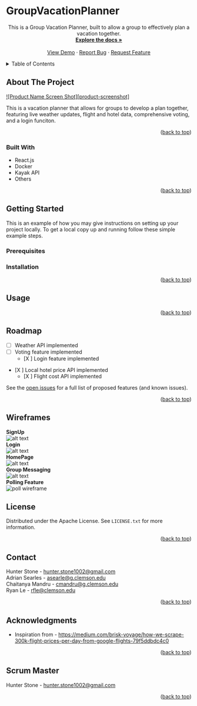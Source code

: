 # GroupVacationPlanner


  <p align="center">
    This is a Group Vacation Planner, built to allow a group to effectively plan a vacation together.
    <br />
    <a href="https://github.com/PlusUltra404/GroupVacationPlanner"><strong>Explore the docs »</strong></a>
    <br />
    <br />
    <a href="https://github.com/PlusUltra404/GroupVacationPlanner">View Demo</a>
    ·
    <a href="https://github.com/PlusUltra404/GroupVacationPlanner/issues">Report Bug</a>
    ·
    <a href="https://github.com/PlusUltra404/GroupVacationPlanner/issues">Request Feature</a>
  </p>
</div>



<!-- TABLE OF CONTENTS -->
<details>
  <summary>Table of Contents</summary>
  <ol>
    <li>
      <a href="#about-the-project">About The Project</a>
      <ul>
        <li><a href="#built-with">Built With</a></li>
      </ul>
    </li>
    <li>
      <a href="#getting-started">Getting Started</a>
      <ul>
        <li><a href="#prerequisites">Prerequisites</a></li>
        <li><a href="#installation">Installation</a></li>
      </ul>
    </li>
    <li><a href="#roadmap">Roadmap</a></li>
    <li><a href="#license">License</a></li>
    <li><a href="#contact">Contact</a></li>
    <li><a href="#acknowledgments">Acknowledgments</a></li>
    <li><a href="#scrum-master">Scrum Master</a></li>
  </ol>
</details>



<!-- ABOUT THE PROJECT -->
## About The Project

[![Product Name Screen Shot][product-screenshot]](https://example.com)

This is a vacation planner that allows for groups to develop a plan together, featuring live weather updates, flight and hotel data, comprehensive voting, and a login funciton. 

<p align="right">(<a href="#top">back to top</a>)</p>



### Built With

* React.js
* Docker
* Kayak API
* Others

<p align="right">(<a href="#top">back to top</a>)</p>



<!-- GETTING STARTED -->
## Getting Started

This is an example of how you may give instructions on setting up your project locally.
To get a local copy up and running follow these simple example steps.

### Prerequisites


### Installation


<p align="right">(<a href="#top">back to top</a>)</p>



<!-- USAGE EXAMPLES -->
## Usage


<p align="right">(<a href="#top">back to top</a>)</p>



<!-- ROADMAP -->
## Roadmap

- [ ] Weather API implemented
- [ ] Voting feature implemented
    - [X ] Login feature implemented
- [X ] Local hotel price API implemented
    - [X ] Flight cost API implemented

See the [open issues](https://github.com/PlusUltra404/GroupVacationPlanner/issues) for a full list of proposed features (and known issues).

<p align="right">(<a href="#top">back to top</a>)</p>

<!-- WIREFRAMES -->
## Wireframes
**SignUp**
<br />
![alt text](https://github.com/PlusUltra404/GroupVacationPlanner/blob/main/Wireframes/signup.png?raw=true)
<br />
**Login**
<br />
![alt text](https://github.com/PlusUltra404/GroupVacationPlanner/blob/main/Wireframes/login.png?raw=true)
<br />
**HomePage**
<br />
![alt text](https://github.com/PlusUltra404/GroupVacationPlanner/blob/main/Wireframes/HomePage.png?raw=true)
<br />
**Group Messaging**
<br />
![alt text](https://github.com/PlusUltra404/GroupVacationPlanner/blob/main/Wireframes/GroupMessagingWireframe.png?raw=true)
<br />
**Polling Feature**
<br />
![poll wireframe](https://github.com/PlusUltra404/GroupVacationPlanner/blob/main/Wireframes/Wireframe1-poll.png?raw=true)
<br />




<!-- LICENSE -->
## License

Distributed under the Apache License. See `LICENSE.txt` for more information.

<p align="right">(<a href="#top">back to top</a>)</p>



<!-- CONTACT -->
## Contact

Hunter Stone - hunter.stone1002@gmail.com
<br />
Adrian Searles - asearle@g.clemson.edu
<br />
Chaitanya Mandru - cmandru@g.clemson.edu
<br /> 
Ryan Le - rfle@clemson.edu

<p align="right">(<a href="#top">back to top</a>)</p>



<!-- ACKNOWLEDGMENTS -->
## Acknowledgments

* []() Inspiration from - https://medium.com/brisk-voyage/how-we-scrape-300k-flight-prices-per-day-from-google-flights-79f5ddbdc4c0

<p align="right">(<a href="#top">back to top</a>)</p>


<!-- Scrum Master -->
## Scrum Master
Hunter Stone - hunter.stone1002@gmail.com

<p align="right">(<a href="#top">back to top</a>)</p>
